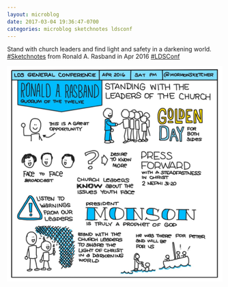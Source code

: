 ```yaml
---
layout: microblog
date: 2017-03-04 19:36:47-0700
categories: microblog sketchnotes ldsconf
---
```

Stand with church leaders and find light and safety in a darkening world. [#Sketchnotes](/categories/sketchnotes) from Ronald A. Rasband in Apr 2016 [#LDSConf](/categories/ldsconf)

![Ronald A. Rasband Sketchnote](/images/microblog/201703041936.jpg)
